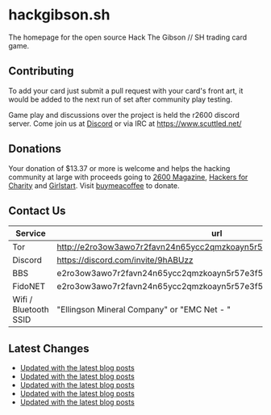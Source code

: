 # hackgibson.sh
The homepage for the open source Hack The Gibson // SH trading card game.


## Contributing

To add your card just submit a pull request with your card's front art, it would be added to the next run of set after community play testing.

Game play and discussions over the project is held the r2600 discord server. Come join us at [Discord](https://discord.com/invite/9hABUzz) or via IRC at https://www.scuttled.net/


## Donations

Your donation of $13.37 or more is welcome and helps the hacking community at large with proceeds going to [2600 Magazine](https://2600.com/), [Hackers for Charity](https://hackersforcharity.org) and [Girlstart](https://girlstart.org).  Visit [buymeacoffee](https://www.buymeacoffee.com/hackgibson.sh) to donate.


## Contact Us

Service | url
-|-
Tor | http://e2ro3ow3awo7r2favn24n65ycc2qmzkoayn5r57e3f56nvjwdcgg32ad.onion
Discord | https://discord.com/invite/9hABUzz
BBS | e2ro3ow3awo7r2favn24n65ycc2qmzkoayn5r57e3f56nvjwdcgg32ad.onion:23
FidoNET | e2ro3ow3awo7r2favn24n65ycc2qmzkoayn5r57e3f56nvjwdcgg32ad.onion:24554
Wifi / Bluetooth SSID | "Ellingson Mineral Company" or "EMC Net - <fidonet address>"

## Latest Changes
<!-- BLOG-POST-LIST:START -->
- [Updated with the latest blog posts](https://github.com/DFW2600/hackgibson.sh/commit/39f6e52252c9ecf6dc540471561b410a1e3e9169)
- [Updated with the latest blog posts](https://github.com/DFW2600/hackgibson.sh/commit/616b04e8f646a7fb486048acd238fe4e5fa115a5)
- [Updated with the latest blog posts](https://github.com/DFW2600/hackgibson.sh/commit/d2ef077a89024969e8a5dc4626548b52c6de2aef)
- [Updated with the latest blog posts](https://github.com/DFW2600/hackgibson.sh/commit/f737fec7a271ea94eae3c611e2485f5c4d0f90a1)
- [Updated with the latest blog posts](https://github.com/DFW2600/hackgibson.sh/commit/2ce4bda09ca4230e72181c785f7c0929f1731eae)
<!-- BLOG-POST-LIST:END -->
